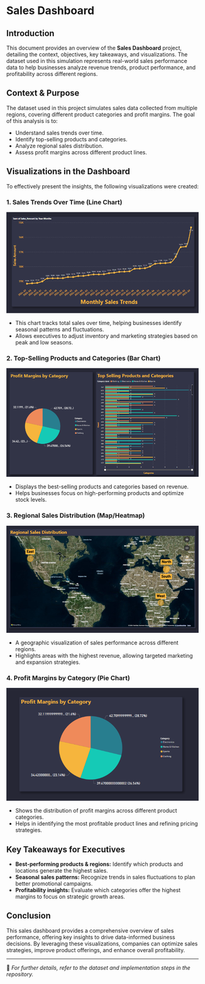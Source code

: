 # Sales Dashboard

## Introduction
This document provides an overview of the **Sales Dashboard** project, detailing the context, objectives, key takeaways, and visualizations. The dataset used in this simulation represents real-world sales performance data to help businesses analyze revenue trends, product performance, and profitability across different regions.

## Context & Purpose
The dataset used in this project simulates sales data collected from multiple regions, covering different product categories and profit margins. The goal of this analysis is to:

- Understand sales trends over time.
- Identify top-selling products and categories.
- Analyze regional sales distribution.
- Assess profit margins across different product lines.

## Visualizations in the Dashboard
To effectively present the insights, the following visualizations were created:

### 1. Sales Trends Over Time (Line Chart)
![Monthly sales trends](Images/Monthly%20sales%20trends.png)
- This chart tracks total sales over time, helping businesses identify seasonal patterns and fluctuations.
- Allows executives to adjust inventory and marketing strategies based on peak and low seasons.

### 2. Top-Selling Products and Categories (Bar Chart)
![Profits Margins Vs Top selling Products](Images/Profits%20Margins%20Vs%20Top%20selling%20Products.png)
- Displays the best-selling products and categories based on revenue.
- Helps businesses focus on high-performing products and optimize stock levels.

### 3. Regional Sales Distribution (Map/Heatmap)
![Regional Sales Distribution](Images/Regional%20Sales%20Distribution.png)
- A geographic visualization of sales performance across different regions.
- Highlights areas with the highest revenue, allowing targeted marketing and expansion strategies.

### 4. Profit Margins by Category (Pie Chart)
![Profit Margins](Images/Profit%20Margins.png)
- Shows the distribution of profit margins across different product categories.
- Helps in identifying the most profitable product lines and refining pricing strategies.

## Key Takeaways for Executives
- **Best-performing products & regions:** Identify which products and locations generate the highest sales.
- **Seasonal sales patterns:** Recognize trends in sales fluctuations to plan better promotional campaigns.
- **Profitability insights:** Evaluate which categories offer the highest margins to focus on strategic growth areas.

## Conclusion
This sales dashboard provides a comprehensive overview of sales performance, offering key insights to drive data-informed business decisions. By leveraging these visualizations, companies can optimize sales strategies, improve product offerings, and enhance overall profitability.

---

📌 *For further details, refer to the dataset and implementation steps in the repository.*

